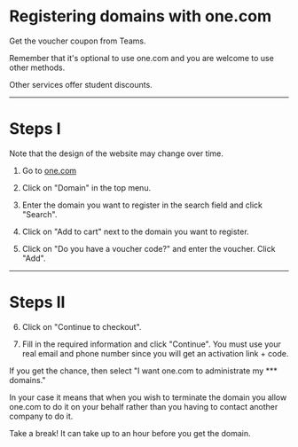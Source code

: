 # Registering domains with one.com

Get the voucher coupon from Teams. 

Remember that it's optional to use one.com and you are welcome to use other methods. 

Other services offer student discounts. 


---

# Steps I

Note that the design of the website may change over time.

1. Go to [one.com](https://www.one.com/en/)

2. Click on "Domain" in the top menu.

3. Enter the domain you want to register in the search field and click "Search".

4. Click on "Add to cart" next to the domain you want to register.

5. Click on "Do you have a voucher code?" and enter the voucher. Click "Add".

---

# Steps II

6. Click on "Continue to checkout".

7. Fill in the required information and click "Continue". You must use your real email and phone number since you will get an activation link + code. 

If you get the chance, then select "I want one.com to administrate my *** domains." 

In your case it means that when you wish to terminate the domain you allow one.com to do it on your behalf rather than you having to contact another company to do it.

Take a break! It can take up to an hour before you get the domain. 


